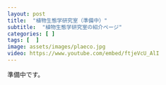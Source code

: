 ```yaml
---
layout: post
title:  "植物生態学研究室（準備中）"
subtitle:  "植物生態学研究室の紹介ページ"
categories: [ ]
tags: [  ]
image: assets/images/plaeco.jpg
video: https://www.youtube.com/embed/ftjeVcU_AlI
---
```


準備中です。  
